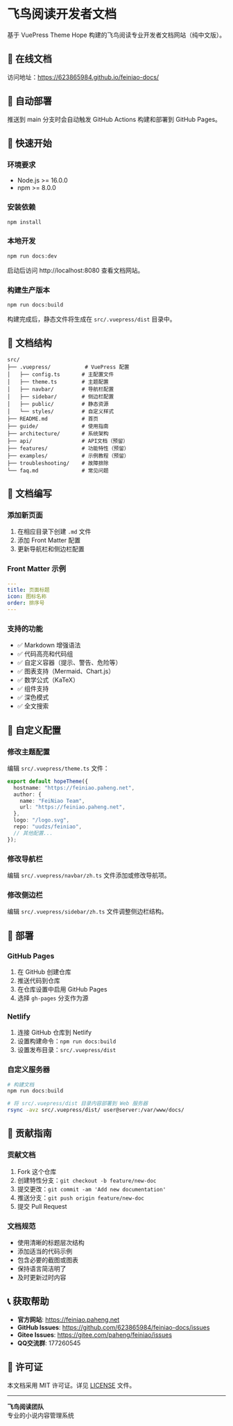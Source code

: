 # 飞鸟阅读开发者文档

基于 VuePress Theme Hope 构建的飞鸟阅读专业开发者文档网站（纯中文版）。

## 📖 在线文档

访问地址：https://623865984.github.io/feiniao-docs/

## 🔄 自动部署

推送到 main 分支时会自动触发 GitHub Actions 构建和部署到 GitHub Pages。

## 🚀 快速开始

### 环境要求

- Node.js >= 16.0.0
- npm >= 8.0.0

### 安装依赖

```bash
npm install
```

### 本地开发

```bash
npm run docs:dev
```

启动后访问 http://localhost:8080 查看文档网站。

### 构建生产版本

```bash
npm run docs:build
```

构建完成后，静态文件将生成在 `src/.vuepress/dist` 目录中。

## 📁 文档结构

```
src/
├── .vuepress/           # VuePress 配置
│   ├── config.ts       # 主配置文件
│   ├── theme.ts        # 主题配置
│   ├── navbar/         # 导航栏配置
│   ├── sidebar/        # 侧边栏配置
│   ├── public/         # 静态资源
│   └── styles/         # 自定义样式
├── README.md           # 首页
├── guide/              # 使用指南
├── architecture/       # 系统架构
├── api/                # API文档（预留）
├── features/           # 功能特性（预留）
├── examples/           # 示例教程（预留）
├── troubleshooting/    # 故障排除
└── faq.md              # 常见问题
```

## 📝 文档编写

### 添加新页面

1. 在相应目录下创建 `.md` 文件
2. 添加 Front Matter 配置
3. 更新导航栏和侧边栏配置

### Front Matter 示例

```yaml
---
title: 页面标题
icon: 图标名称
order: 排序号
---
```

### 支持的功能

- ✅ Markdown 增强语法
- ✅ 代码高亮和代码组
- ✅ 自定义容器（提示、警告、危险等）
- ✅ 图表支持（Mermaid、Chart.js）
- ✅ 数学公式（KaTeX）
- ✅ 组件支持
- ✅ 深色模式
- ✅ 全文搜索

## 🎨 自定义配置

### 修改主题配置

编辑 `src/.vuepress/theme.ts` 文件：

```typescript
export default hopeTheme({
  hostname: "https://feiniao.paheng.net",
  author: {
    name: "FeiNiao Team",
    url: "https://feiniao.paheng.net",
  },
  logo: "/logo.svg",
  repo: "uudzs/feiniao",
  // 其他配置...
});
```

### 修改导航栏

编辑 `src/.vuepress/navbar/zh.ts` 文件添加或修改导航项。

### 修改侧边栏

编辑 `src/.vuepress/sidebar/zh.ts` 文件调整侧边栏结构。

## 🚀 部署

### GitHub Pages

1. 在 GitHub 创建仓库
2. 推送代码到仓库
3. 在仓库设置中启用 GitHub Pages
4. 选择 `gh-pages` 分支作为源

### Netlify

1. 连接 GitHub 仓库到 Netlify
2. 设置构建命令：`npm run docs:build`
3. 设置发布目录：`src/.vuepress/dist`

### 自定义服务器

```bash
# 构建文档
npm run docs:build

# 将 src/.vuepress/dist 目录内容部署到 Web 服务器
rsync -avz src/.vuepress/dist/ user@server:/var/www/docs/
```

## 🤝 贡献指南

### 贡献文档

1. Fork 这个仓库
2. 创建特性分支：`git checkout -b feature/new-doc`
3. 提交更改：`git commit -am 'Add new documentation'`
4. 推送分支：`git push origin feature/new-doc`
5. 提交 Pull Request

### 文档规范

- 使用清晰的标题层次结构
- 添加适当的代码示例
- 包含必要的截图或图表
- 保持语言简洁明了
- 及时更新过时内容

## 📞 获取帮助

- **官方网站**: https://feiniao.paheng.net
- **GitHub Issues**: https://github.com/623865984/feiniao-docs/issues
- **Gitee Issues**: https://gitee.com/paheng/feiniao/issues
- **QQ交流群**: 177260545

## 📄 许可证

本文档采用 MIT 许可证。详见 [LICENSE](../LICENSE) 文件。

---

**飞鸟阅读团队**  
专业的小说内容管理系统
